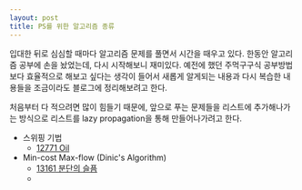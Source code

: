 ```yaml
---
layout: post
title: PS를 위한 알고리즘 종류
---
```


입대한 뒤로 심심할 때마다 알고리즘 문제를 풀면서 시간을 때우고 있다. 한동안 알고리즘 공부에 손을 놨었는데, 다시 시작해보니 재미있다. 예전에 했던 주먹구구식 공부방법보다 효율적으로 해보고 싶다는 생각이 들어서 새롭게 알게되는 내용과 다시 복습한 내용들을 조금이라도 블로그에 정리해보려고 한다.

처음부터 다 적으려면 많이 힘들기 때문에, 앞으로 푸는 문제들을 리스트에 추가해나가는 방식으로 리스트를 lazy propagation을 통해 만들어나가려고 한다.

*	스위핑 기법
	*	[12771 Oil](https://www.acmicpc.net/problem/12771)
* Min-cost Max-flow (Dinic's Algorithm)
	* [13161 분단의 슬픔](https://www.acmicpc.net/problem/13161)
	* 
<!--stackedit_data:
eyJoaXN0b3J5IjpbLTEyNTMwODM4MzJdfQ==
-->